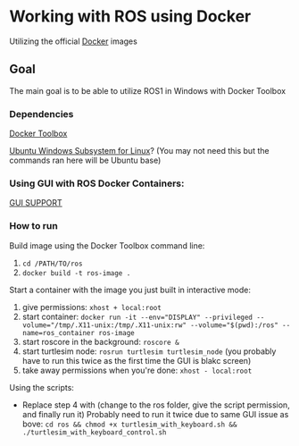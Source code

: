 # Working with ROS using Docker

Utilizing the official [Docker](https://hub.docker.com/_/ros) images

## Goal

The main goal is to be able to utilize ROS1 in Windows with Docker Toolbox

### Dependencies

[Docker Toolbox](https://docs.docker.com/toolbox/toolbox_install_windows/)

[Ubuntu Windows Subsystem for Linux](https://docs.microsoft.com/en-us/windows/wsl/install-win10)? (You may not need this but the commands ran here will be Ubuntu base)

### Using GUI with ROS Docker Containers:
[GUI SUPPORT](http://wiki.ros.org/docker/Tutorials/GUI)

### How to run

Build image using the Docker Toolbox command line: 
1. `cd /PATH/TO/ros`
2. `docker build -t ros-image .`

Start a container with the image you just built in interactive mode:
1. give permissions: `xhost + local:root`
2. start container: `docker run -it --env="DISPLAY" --privileged --volume="/tmp/.X11-unix:/tmp/.X11-unix:rw" --volume="$(pwd):/ros" --name=ros_container ros-image`
3. start roscore in the background: `roscore &`
4. start turtlesim node: `rosrun turtlesim turtlesim_node` (you probably have to run this twice as the first time the GUI is blakc screen)
5. take away permissions when you're done: `xhost - local:root`

Using the scripts:
* Replace step 4 with (change to the ros folder, give the script permission, and finally run it) Probably need to run it twice due to same GUI issue as bove: `cd ros && chmod +x turtlesim_with_keyboard.sh && ./turtlesim_with_keyboard_control.sh`